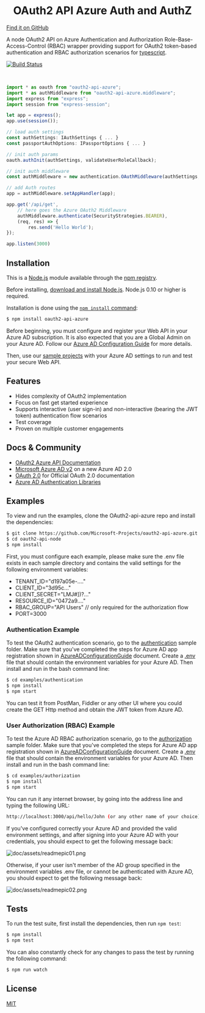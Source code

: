 <h1 align="center">OAuth2 API Azure Auth and AuthZ</h1>

[Find it on GitHub](https://github.com/Microsoft-Projects/oauth2-api-azure/)

A node OAuth2 API on Azure Authentication and Authorization Role-Base-Access-Control (RBAC) wrapper providing support for OAuth2 token-based authentication and RBAC authorization scenarios for [typescript](https://www.typescriptlang.org/).

[![Build Status](https://dev.azure.com/csedevs/oauth2-api-azure/_apis/build/status/Microsoft-Projects.oauth2-api-azure?branchName=master)](https://dev.azure.com/csedevs/oauth2-api-azure/_build/latest?definitionId=1&branchName=master)

<br>

```js
import * as oauth from "oauth2-api-azure";
import * as authMiddleware from "oauth2-api-azure.middleware";
import express from "express";
import session from "express-session";

let app = express();
app.use(session());

// load auth settings
const authSettings: IAuthSettings { ... }
const passportAuthOptions: IPassportOptions { ... }

// init auth params
oauth.authInit(authSettings, validateUserRoleCallback);

// init auth middleware
const authMiddleware = new authentication.OAuthMiddleware(authSettings,passportAuthOptions, apiHostname, baseApiUrl);

// add Auth routes
app = authMiddleware.setAppHandler(app);

app.get('/api/get',
    // here goes the Azure OAuth2 Middleware
    authMiddleware.authenticate(SecurityStrategies.BEARER),
    (req, res) => {
        res.send('Hello World');
});

app.listen(3000)
```

## Installation

This is a [Node.js](https://nodejs.org/en/) module available through the
[npm registry](https://www.npmjs.com/).

Before installing, [download and install Node.js](https://nodejs.org/en/download/).
Node.js 0.10 or higher is required.

Installation is done using the
[`npm install` command](https://docs.npmjs.com/getting-started/installing-npm-packages-locally):

```bash
$ npm install oauth2-api-azure
```

Before beginning, you must configure and register your Web API in your Azure AD subscription. It is also expected that you are a Global Admin on your Azure AD.
Follow our [Azure AD Configuration Guide](AzureADConfigurationGuide.md) for more details.

Then, use our [sample projects](./examples) with your Azure AD settings to run and test your secure Web API.

## Features

- Hides complexity of OAuth2 implementation
- Focus on fast get started experience
- Supports interactive (user sign-in) and non-interactive (bearing the JWT token) authentication flow scenarios
- Test coverage
- Proven on multiple customer engagements

## Docs & Community

- [OAuth2 Azure API Documentation](./doc)
- [Microsoft Azure AD v2](https://docs.microsoft.com/en-us/azure/active-directory/develop/v2-overview) on a new Azure AD 2.0
- [OAuth 2.0](https://oauth.net/2/) for Official OAuth 2.0 documentation
- [Azure AD Authentication Libraries](https://docs.microsoft.com/en-us/azure/active-directory/develop/active-directory-authentication-libraries)

## Examples

To view and run the examples, clone the OAuth2-api-azure repo and install the dependencies:

```bash
$ git clone https://github.com/Microsoft-Projects/oauth2-api-azure.git --depth 1
$ cd oauth2-api-node
$ npm install

```

First, you must configure each example, please make sure the .env file exists in each sample directory and contains the valid settings for the following environment variables:

- TENANT_ID="d197a05e-...."
- CLIENT_ID="3d95c..."
- CLIENT_SECRET="LMJ#])?..."
- RESOURCE_ID="0472a9...."
- RBAC_GROUP="API Users" // only required for the authorization flow
- PORT=3000

### Authentication Example

To test the OAuth2 authentication scenario, go to the [authentication](./examples/authentication) sample folder. Make sure that you've completed the steps for Azure AD app registration shown in [AzureADConfigurationGuide](./AzureADConfigurationGuide.md) document.
Create a [.env]() file that should contain the environment variables for your Azure AD. Then install and run in the bash command line:

```bash
$ cd examples/authentication
$ npm install
$ npm start
```

You can test it from PostMan, Fiddler or any other UI where you could create the GET Http method and obtain the JWT token from Azure AD.

### User Authorization (RBAC) Example

To test the Azure AD RBAC authorization scenario, go to the [authorization](./examples/authorization) sample folder. Make sure that you've completed the steps for Azure AD app registration shown in [AzureADConfigurationGuide](./AzureADConfigurationGuide.md) document.
Create a [.env]() file that should contain the environment variables for your Azure AD. Then install and run in the bash command line:

```bash
$ cd examples/authorization
$ npm install
$ npm start
```

You can run it any internet browser, by going into the address line and typing the following URL:

```bash
http://localhost:3000/api/hello/John (or any other name of your choice)
```

If you've configured correctly your Azure AD and provided the valid environment settings, and after signing into your Azure AD with your credentials, you should expect to get the following message back:

![doc/assets/readmepic01.png](doc/assets/readmepic01.png)

Otherwise, if your user isn't member of the AD group specified in the environment variables .env file, or cannot be authenticated with Azure AD, you should expect to get the following message back:

![doc/assets/readmepic02.png](doc/assets/readmepic02.png)

## Tests

To run the test suite, first install the dependencies, then run `npm test`:

```bash
$ npm install
$ npm test
```

You can also constantly check for any changes to pass the test by running the following command:

```bash
$ npm run watch
```

## License

[MIT](LICENSE)
